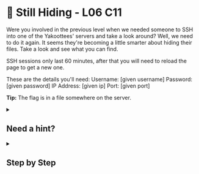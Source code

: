 ﻿# 🌵 Still Hiding - L06 C11

Were you involved in the previous level when we needed someone to SSH into one of the Yakoottees' servers and take a look around? Well, we need to do it again. It seems they're becoming a little smarter about hiding their files. Take a look and see what you can find.

SSH sessions only last 60 minutes, after that you will need to reload the page to get a new one.

These are the details you'll need:
Username: [given username] Password: [given password] IP Address: [given ip] Port: [given port]

**Tip:** The flag is in a file somewhere on the server.

<details><summary>

## Need a hint?</summary>

> 💡 Hint: There is a directory here that has been hidden in plain sight. Try comparing the output of $ ls with the output of $ ls in a different directory.

</details>

<details><summary>

## Step by Step</summary>

- Open up a Linux terminal
- Type `ssh [username]@[ip] -p [port number]`
- Type the given password in
- Run `cd ...`
- Run `ls`
- Run `cat camouflage`, the flag should appear

![picture of commands](/assets/stillhiding1.png)

</details>
